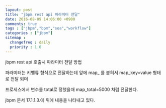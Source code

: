 ```yaml
---
layout: post
title: "jbpm rest api 파라미터 전달"
date: 2016-08-09 14:06:00 +0900
comments: true
tags : ["jbpm","bpm","soa","workflow"]
categories : ["jbpm"]
sitemap :
  changefreq : daily
  priority : 1.0
---
```


jbpm rest api 호출시 파라미터 전달 방법

파라미터는 키벨류 형식으로 전달하는데 앞에 map_ 를 붙혀서 map_key=value 형태로 전달 되며

프로세스에서 변수를 total로 정했을때 map_total=5000 처럼 전달한다.

jbpm 문서 17.1.1.3.에 위에 내용을 나타내고 있다. 
